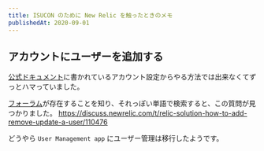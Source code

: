 ```yaml
---
title: ISUCON のために New Relic を触ったときのメモ
publishedAt: 2020-09-01
---
```



## アカウントにユーザーを追加する
[公式ドキュメント](https://docs.newrelic.co.jp/docs/accounts/accounts/roles-permissions/add-update-users)に書かれているアカウント設定からやる方法では出来なくてずっとハマっていました。


[フォーラム](https://discuss.newrelic.com/)が存在することを知り、それっぽい単語で検索すると、この質問が見つかりました。
https://discuss.newrelic.com/t/relic-solution-how-to-add-remove-update-a-user/110476

どうやら `User Management app` にユーザー管理は移行したようです。
